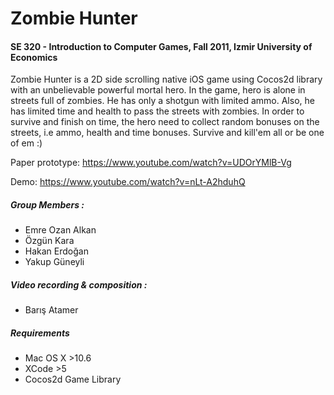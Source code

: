 # Zombie Hunter
#### SE 320 - Introduction to Computer Games, Fall 2011, Izmir University of Economics
Zombie Hunter is a 2D side scrolling native iOS game using Cocos2d library with an unbelievable powerful mortal hero. In the game, hero is alone in streets full of zombies. He has only a shotgun with limited ammo. Also, he has limited time and health to pass the streets with zombies. In order to survive and finish on time, the hero need to collect random bonuses on the streets, i.e ammo, health and time bonuses. Survive
and kill'em all or be one of em :)

Paper prototype: https://www.youtube.com/watch?v=UDOrYMlB-Vg

Demo: https://www.youtube.com/watch?v=nLt-A2hduhQ

##### Group Members : 
* Emre Ozan Alkan
* Özgün Kara
* Hakan Erdoğan
* Yakup Güneyli

##### Video recording & composition :
* Barış Atamer

##### Requirements
* Mac OS X >10.6
* XCode >5
* Cocos2d Game Library
